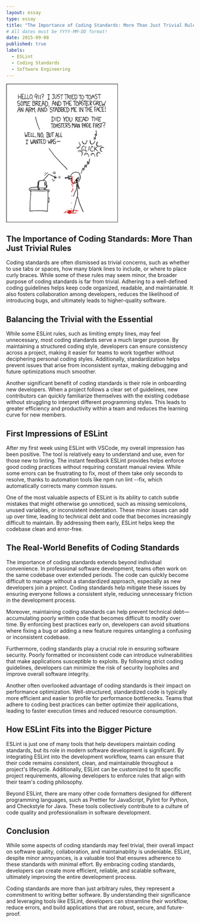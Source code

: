 ```yaml
---
layout: essay
type: essay
title: "The Importance of Coding Standards: More Than Just Trivial Rules"
# All dates must be YYYY-MM-DD format!
date: 2015-09-08
published: true
labels:
  - ESLint
  - Coding Standards
  - Software Engineering
---
```


<img width="300px" class="rounded float-start pe-4" src="../img/smart-questions/rtfm.png">

## The Importance of Coding Standards: More Than Just Trivial Rules

Coding standards are often dismissed as trivial concerns, such as whether to use tabs or spaces, how many blank lines to include, or where to place curly braces. While some of these rules may seem minor, the broader purpose of coding standards is far from trivial. Adhering to a well-defined coding guidelines helps keep code organized, readable, and maintainable. It also fosters collaboration among developers, reduces the likelihood of introducing bugs, and ultimately leads to higher-quality software.

## Balancing the Trivial with the Essential

While some ESLint rules, such as limiting empty lines, may feel unnecessary, most coding standards serve a much larger purpose. By maintaining a structured coding style, developers can ensure consistency across a project, making it easier for teams to work together without deciphering personal coding styles. Additionally, standardization helps prevent issues that arise from inconsistent syntax, making debugging and future optimizations much smoother.

Another significant benefit of coding standards is their role in onboarding new developers. When a project follows a clear set of guidelines, new contributors can quickly familiarize themselves with the existing codebase without struggling to interpret different programming styles. This leads to greater efficiency and productivity within a team and reduces the learning curve for new members.

## First Impressions of ESLint

After my first week using ESLint with VSCode, my overall impression has been positive. The tool is relatively easy to understand and use, even for those new to linting. The instant feedback ESLint provides helps enforce good coding practices without requiring constant manual review. While some errors can be frustrating to fix, most of them take only seconds to resolve, thanks to automation tools like npm run lint --fix, which automatically corrects many common issues.

One of the most valuable aspects of ESLint is its ability to catch subtle mistakes that might otherwise go unnoticed, such as missing semicolons, unused variables, or inconsistent indentation. These minor issues can add up over time, leading to technical debt and code that becomes increasingly difficult to maintain. By addressing them early, ESLint helps keep the codebase clean and error-free.

## The Real-World Benefits of Coding Standards

The importance of coding standards extends beyond individual convenience. In professional software development, teams often work on the same codebase over extended periods. The code can quickly become difficult to manage without a standardized approach, especially as new developers join a project. Coding standards help mitigate these issues by ensuring everyone follows a consistent style, reducing unnecessary friction in the development process.

Moreover, maintaining coding standards can help prevent technical debt—accumulating poorly written code that becomes difficult to modify over time. By enforcing best practices early on, developers can avoid situations where fixing a bug or adding a new feature requires untangling a confusing or inconsistent codebase.

Furthermore, coding standards play a crucial role in ensuring software security. Poorly formatted or inconsistent code can introduce vulnerabilities that make applications susceptible to exploits. By following strict coding guidelines, developers can minimize the risk of security loopholes and improve overall software integrity.

Another often overlooked advantage of coding standards is their impact on performance optimization. Well-structured, standardized code is typically more efficient and easier to profile for performance bottlenecks. Teams that adhere to coding best practices can better optimize their applications, leading to faster execution times and reduced resource consumption.

## How ESLint Fits into the Bigger Picture

ESLint is just one of many tools that help developers maintain coding standards, but its role in modern software development is significant. By integrating ESLint into the development workflow, teams can ensure that their code remains consistent, clean, and maintainable throughout a project's lifecycle. Additionally, ESLint can be customized to fit specific project requirements, allowing developers to enforce rules that align with their team's coding philosophy.

Beyond ESLint, there are many other code formatters designed for different programming languages, such as Prettier for JavaScript, Pylint for Python, and Checkstyle for Java. These tools collectively contribute to a culture of code quality and professionalism in software development.

## Conclusion

While some aspects of coding standards may feel trivial, their overall impact on software quality, collaboration, and maintainability is undeniable. ESLint, despite minor annoyances, is a valuable tool that ensures adherence to these standards with minimal effort. By embracing coding standards, developers can create more efficient, reliable, and scalable software, ultimately improving the entire development process.

Coding standards are more than just arbitrary rules, they represent a commitment to writing better software. By understanding their significance and leveraging tools like ESLint, developers can streamline their workflow, reduce errors, and build applications that are robust, secure, and future-proof.

